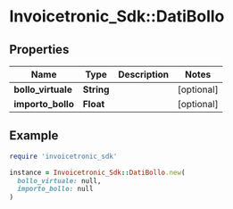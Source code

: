 # Invoicetronic_Sdk::DatiBollo

## Properties

| Name | Type | Description | Notes |
| ---- | ---- | ----------- | ----- |
| **bollo_virtuale** | **String** |  | [optional] |
| **importo_bollo** | **Float** |  | [optional] |

## Example

```ruby
require 'invoicetronic_sdk'

instance = Invoicetronic_Sdk::DatiBollo.new(
  bollo_virtuale: null,
  importo_bollo: null
)
```

